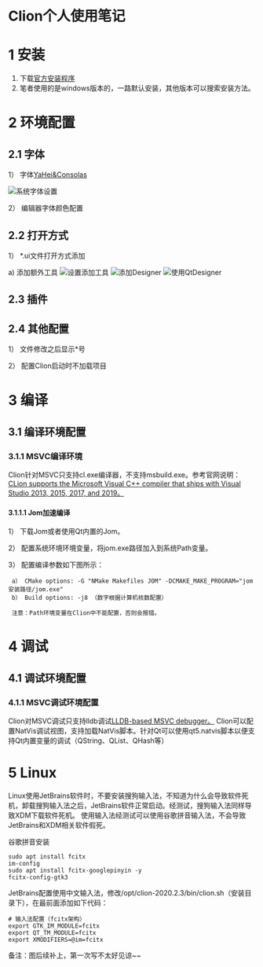 # Clion个人使用笔记
# 1 安装
  1. 下载<a href="https://www.jetbrains.com/clion/download" target="_blank">官方安装程序</a>
  2. 笔者使用的是windows版本的，一路默认安装，其他版本可以搜索安装方法。
# 2 环境配置
  ## 2.1 字体
  1） 字体<a href="https://github.com/Ubuntuser2012/Clion_UserNotes/blob/master/font/YaHei.Consolas.1.12.ttf">YaHei&Consolas</a>
  
  ![系统字体设置](https://github.com/Ubuntuser2012/Clion_UserNotes/tree/master/png/font-setting1.png "系统字体设置")
  
  2） 编辑器字体颜色配置
  
  
  ## 2.2 打开方式
  1） *.ui文件打开方式添加
     
  a) 添加额外工具
  ![设置添加工具](https://github.com/Ubuntuser2012/Clion_UserNotes/tree/master/png/tool-qtdesigner-setting1.png "添加工具")
  ![添加Designer](https://github.com/Ubuntuser2012/Clion_UserNotes/tree/master/png/tool-qtdesigner-setting2.png "添加QtDesigner")
  ![使用QtDesigner](https://github.com/Ubuntuser2012/Clion_UserNotes/tree/master/png/rightclick-use-qtdesigner.png "使用QtDesigner")
  
  ## 2.3 插件
  ## 2.4 其他配置
  1） 文件修改之后显示*号
  
  2） 配置Clion启动时不加载项目
  
# 3 编译
  ## 3.1 编译环境配置
  ### 3.1.1 MSVC编译环境
  Clion针对MSVC只支持cl.exe编译器，不支持msbuild.exe。参考官网说明： <a href="https://www.jetbrains.com/help/clion/quick-tutorial-on-configuring-clion-on-windows.html#msvc-compiler" target="_blank">CLion supports the Microsoft Visual C++ compiler that ships with Visual Studio 2013, 2015, 2017, and 2019。</a>
  #### 3.1.1.1 Jom加速编译
  1）  下载Jom或者使用Qt内置的Jom。
  
  2）  配置系统环境环境变量，将jom.exe路径加入到系统Path变量。
  
  3）  配置编译参数如下图所示：
  
     a） CMake options: -G "NMake Makefiles JOM" -DCMAKE_MAKE_PROGRAM="jom安装路径/jom.exe"
     b） Build options: -j8 （数字根据计算机核数配置）
     
     注意：Path环境变量在Clion中不能配置，否则会报错。
     

# 4 调试
  ## 4.1 调试环境配置
  ### 4.1.1 MSVC调试环境配置
  Clion对MSVC调试只支持lldb调试<a href="https://www.jetbrains.com/help/clion/quick-tutorial-on-configuring-clion-on-windows.html#msvc-debugger" target="_blank">LLDB-based MSVC debugger。</a>
  Clion可以配置NatVis调试视图，支持加载NatVis脚本。针对Qt可以使用qt5.natvis脚本以便支持Qt内置变量的调试（QString、QList、QHash等）

# 5 Linux
  Linux使用JetBrains软件时，不要安装搜狗输入法，不知道为什么会导致软件死机，卸载搜狗输入法之后，JetBrains软件正常启动。经测试，搜狗输入法同样导致XDM下载软件死机。
  使用输入法经测试可以使用谷歌拼音输入法，不会导致JetBrains和XDM相关软件假死。
  
  谷歌拼音安装
    
    sudo apt install fcitx
    im-config
    sudo apt install fcitx-googlepinyin -y
    fcitx-config-gtk3
    
  JetBrains配置使用中文输入法，修改/opt/clion-2020.2.3/bin/clion.sh（安装目录下），在最前面添加如下代码：
  
    # 输入法配置（fcitx架构）
    export GTK_IM_MODULE=fcitx
    export QT_TM_MODULE=fcitx
    export XMODIFIERS=@im=fcitx
    
    
备注：图后续补上，第一次写不太好见谅~~  
  